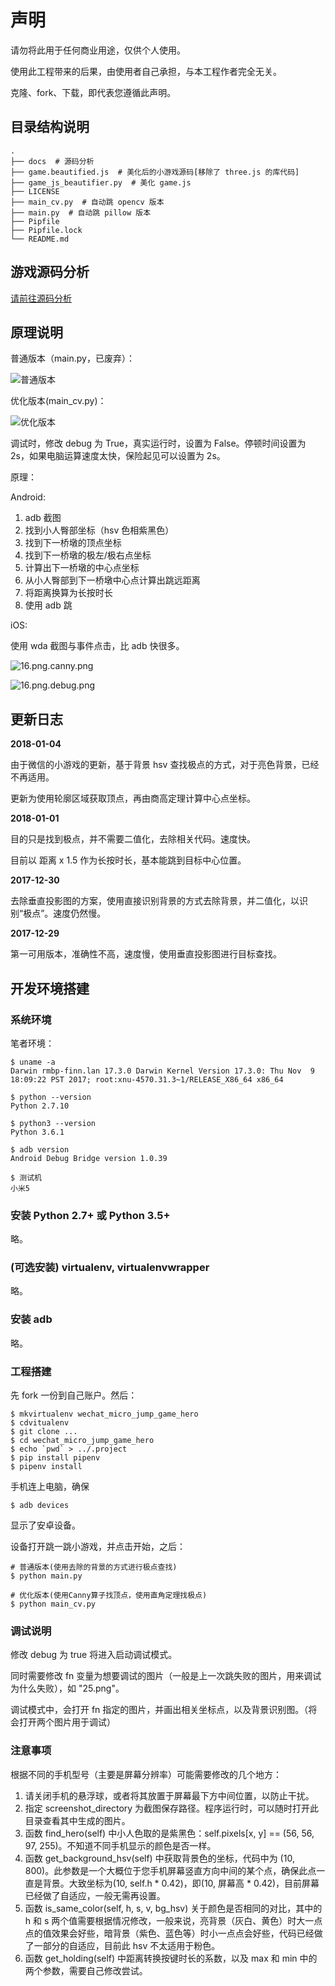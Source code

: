 # 声明

请勿将此用于任何商业用途，仅供个人使用。

使用此工程带来的后果，由使用者自己承担，与本工程作者完全无关。

克隆、fork、下载，即代表您遵循此声明。


## 目录结构说明

    .
    ├── docs  # 源码分析
    ├── game.beautified.js  # 美化后的小游戏源码[移除了 three.js 的库代码]
    ├── game_js_beautifier.py  # 美化 game.js
    ├── LICENSE
    ├── main_cv.py  # 自动跳 opencv 版本
    ├── main.py  # 自动跳 pillow 版本
    ├── Pipfile
    ├── Pipfile.lock
    └── README.md


## 游戏源码分析

[请前往源码分析](docs/README.md)


## 原理说明

普通版本（main.py，已废弃）：

![普通版本](http://upload-images.jianshu.io/upload_images/576195-ebb3e6782df3c0b3.png?imageMogr2/auto-orient/strip%7CimageView2/2/w/1240)

优化版本(main_cv.py)：

![优化版本](http://upload-images.jianshu.io/upload_images/576195-5f5ced00075de3cd.png?imageMogr2/auto-orient/strip%7CimageView2/2/w/1240)

调试时，修改 debug 为 True，真实运行时，设置为 False。停顿时间设置为 2s，如果电脑运算速度太快，保险起见可以设置为 2s。


原理：

Android:

1. adb 截图
1. 找到小人臀部坐标（hsv 色相紫黑色）
1. 找到下一桥墩的顶点坐标
1. 找到下一桥墩的极左/极右点坐标
1. 计算出下一桥墩的中心点坐标
1. 从小人臀部到下一桥墩中心点计算出跳远距离
1. 将距离换算为长按时长
1. 使用 adb 跳

iOS:

使用 wda 截图与事件点击，比 adb 快很多。

![16.png.canny.png](http://upload-images.jianshu.io/upload_images/576195-14cf69084bab0fa8.png?imageMogr2/auto-orient/strip%7CimageView2/2/w/1240)

![16.png.debug.png](http://upload-images.jianshu.io/upload_images/576195-75eb2f74920898b8.png?imageMogr2/auto-orient/strip%7CimageView2/2/w/1240)


## 更新日志

**2018-01-04**

由于微信的小游戏的更新，基于背景 hsv 查找极点的方式，对于亮色背景，已经不再适用。

更新为使用轮廓区域获取顶点，再由商高定理计算中心点坐标。

**2018-01-01**

目的只是找到极点，并不需要二值化，去除相关代码。速度快。

目前以 距离 x 1.5 作为长按时长，基本能跳到目标中心位置。

**2017-12-30**

去除垂直投影图的方案，使用直接识别背景的方式去除背景，并二值化，以识别“极点”。速度仍然慢。

**2017-12-29**

第一可用版本，准确性不高，速度慢，使用垂直投影图进行目标查找。


## 开发环境搭建


### 系统环境

笔者环境：

    $ uname -a
    Darwin rmbp-finn.lan 17.3.0 Darwin Kernel Version 17.3.0: Thu Nov  9 18:09:22 PST 2017; root:xnu-4570.31.3~1/RELEASE_X86_64 x86_64

    $ python --version
    Python 2.7.10

    $ python3 --version
    Python 3.6.1

    $ adb version
    Android Debug Bridge version 1.0.39

    $ 测试机
    小米5

### 安装 Python 2.7+ 或 Python 3.5+

略。

### (可选安装) virtualenv, virtualenvwrapper

略。

### 安装 adb

略。

### 工程搭建


先 fork 一份到自己账户。然后：

    $ mkvirtualenv wechat_micro_jump_game_hero
    $ cdvitualenv
    $ git clone ...
    $ cd wechat_micro_jump_game_hero
    $ echo `pwd` > ../.project
    $ pip install pipenv
    $ pipenv install

手机连上电脑，确保

    $ adb devices

显示了安卓设备。

设备打开跳一跳小游戏，并点击开始，之后：

    # 普通版本(使用去除的背景的方式进行极点查找)
    $ python main.py

    # 优化版本(使用Canny算子找顶点，使用直角定理找极点)
    $ python main_cv.py


### 调试说明

修改 debug 为 true 将进入启动调试模式。

同时需要修改 fn 变量为想要调试的图片（一般是上一次跳失败的图片，用来调试为什么失败），如 "25.png"。

调试模式中，会打开 fn 指定的图片，并画出相关坐标点，以及背景识别图。（将会打开两个图片用于调试）

### 注意事项

根据不同的手机型号（主要是屏幕分辨率）可能需要修改的几个地方：

1. 请关闭手机的悬浮球，或者将其放置于屏幕最下方中间位置，以防止干扰。
1. 指定 screenshot_directory 为截图保存路径。程序运行时，可以随时打开此目录查看其中生成的图片。
1. 函数 find_hero(self) 中小人色取的是紫黑色：self.pixels[x, y] == (56, 56, 97, 255)。不知道不同手机显示的颜色是否一样。
1. 函数 get_background_hsv(self) 中获取背景色的坐标，代码中为 (10, 800)。此参数是一个大概位于您手机屏幕竖直方向中间的某个点，确保此点一直是背景。大致坐标为(10, self.h * 0.42)，即(10, 屏幕高 * 0.42)，目前屏幕已经做了自适应，一般无需再设置。
1. 函数 is_same_color(self, h, s, v, bg_hsv) 关于颜色是否相同的对比，其中的 h 和 s 两个值需要根据情况修改，一般来说，亮背景（灰白、黄色）时大一点点的值效果会好些，暗背景（紫色、蓝色等）时小一点点会好些，代码已经做了一部分的自适应，目前此 hsv 不太适用于粉色。
1. 函数 get_holding(self) 中距离转换按键时长的系数，以及 max 和 min 中的两个参数，需要自己修改尝试。
